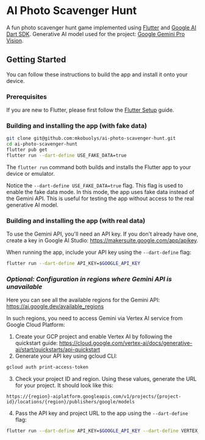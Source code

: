 # AI Photo Scavenger Hunt

A fun photo scavenger hunt game implemented using [Flutter](https://flutter.dev) and [Google AI Dart SDK](https://pub.dev/packages/google_generative_ai). Generative AI model used for the project: [Google Gemini Pro Vision](https://cloud.google.com/vertex-ai/docs/generative-ai/multimodal/overview).

## Getting Started

You can follow these instructions to build the app and install it onto your device.

### Prerequisites

If you are new to Flutter, please first follow the [Flutter Setup](https://flutter.dev/setup/) guide.

### Building and installing the app (with fake data)

```bash
git clone git@github.com:mkobuolys/ai-photo-scavenger-hunt.git
cd ai-photo-scavenger-hunt
flutter pub get
flutter run --dart-define USE_FAKE_DATA=true
```

The `flutter run` command both builds and installs the Flutter app to your device or emulator.

Notice the `--dart-define USE_FAKE_DATA=true` flag. This flag is used to enable the fake data mode. In this mode, the app uses fake data instead of the Gemini API. This is useful for testing the app without access to the real generative AI model.

### Building and installing the app (with real data)

To use the Gemini API, you'll need an API key. If you don't already have one, create a key in Google AI Studio: https://makersuite.google.com/app/apikey.

When running the app, include your API key using the `--dart-define` flag:

```bash
flutter run --dart-define API_KEY=$GOOGLE_API_KEY
```

### _Optional: Configuration in regions where Gemini API is unavailable_

Here you can see all the available regions for the Gemini API: https://ai.google.dev/available_regions

In such regions, you need to access Gemini via Vertex AI service from Google Cloud Platform:

1. Create your GCP project and enable Vertex AI by following the quickstart guide: https://cloud.google.com/vertex-ai/docs/generative-ai/start/quickstarts/api-quickstart
2. Generate your API key using gcloud CLI:

```bash
gcloud auth print-access-token
```

3. Check your project ID and region. Using these values, generate the URL for your project. It should look like this:

```
https://{region}-aiplatform.googleapis.com/v1/projects/{project-id}/locations/{region}/publishers/google/models
```

4. Pass the API key and project URL to the app using the `--dart-define` flag:

```bash
flutter run --dart-define API_KEY=$GOOGLE_API_KEY --dart-define VERTEX_AI_PROJECT_URL=$VERTEX_AI_PROJECT_URL
```
